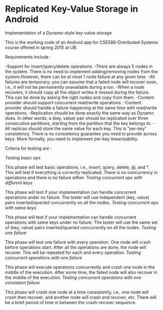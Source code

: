 # Replicated Key-Value Storage in Android

Implementation of a Dynamo-style key-value storage

This is the working code of an Android app for CSE586-Distributed Systems course offered in spring 2015 at UB.

Requirements include :

-Support for insert/query/delete operations.
-There are always 5 nodes in the system. There is no need to implement adding/removing nodes from the system.However, there can be at most 1 node failure at any given time. 
-All failures are temporary; you can assume that a failed node will recover soon, i.e., it will not be permanently   unavailable during a run.
-When a node recovers, it should copy all the object writes it missed during the failure. This can be done by asking the right nodes and copy from them.
-Content provider should support concurrent read/write operations.
-Content provider should handle a failure happening at the same time with read/write operations.
-Replication should be done exactly the same way as Dynamo does. In other words, a (key, value) pair should be replicated over three consecutive partitions, starting from the partition that the key belongs to.
-All replicas should store the same value for each key. This is “per-key” consistency. There is no consistency guarantee you need to provide across keys. More formally, you need to implement per-key linearizability.


Criteria for testing are :

_*Testing basic ops*_

This phase will test basic operations, i.e., insert, query, delete, @, and *. This will test if everything is correctly replicated. There is no concurrency in operations and there is no failure either.
_*Testing concurrent ops with different keys*_

This phase will test if your implementation can handle concurrent operations under no failure.
The tester will use independent (key, value) pairs inserted/queried concurrently on all the nodes.
_*Testing concurrent ops with same keys*_

This phase will test if your implementation can handle concurrent operations with same keys under no failure.
The tester will use the same set of (key, value) pairs inserted/queried concurrently on all the nodes.
_*Testing one failure*_

This phase will test one failure with every operation.
One node will crash before operations start. After all the operations are done, the node will recover.
This will be repeated for each and every operation.
_*Testing concurrent operations with one failure*_

This phase will execute operations concurrently and crash one node in the middle of the execution. After some time, the failed node will also recover in the middle of the execution.
_*Testing concurrent operations with one consistent failure*_

This phase will crash one node at a time consistently, i.e., one node will crash then recover, and another node will crash and recover, etc.
There will be a brief period of time in between the crash-recover sequence.




